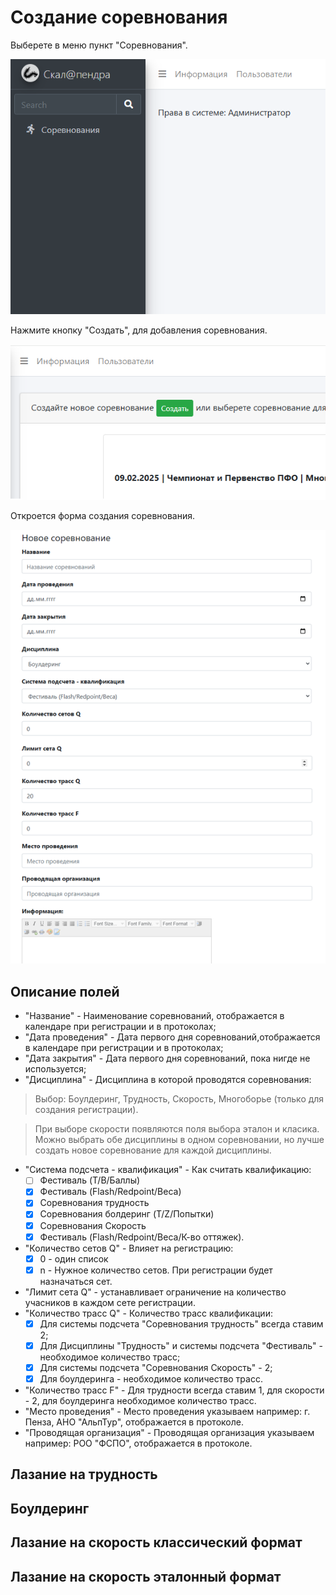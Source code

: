 # Создание соревнования

Выберете в меню пункт "Соревнования".

![Competition screen](img/comp_br.png)

Нажмите кнопку "Создать", для добавления соревнования.

![Competition screen](img/comp_br_1.png)

Откроется форма создания соревнования.

![Competition screen](img/comp_br_2.png)

## Описание полей

* "Название" - Наименование соревнований, отображается в календаре при
регистрации и в протоколах;
* "Дата проведения" - Дата первого дня соревнований,отображается в календаре при
  регистрации и в протоколах; 
* "Дата закрытия" - Дата первого дня соревнований, пока нигде не используется;
* "Дисциплина" - Дисциплина в которой проводятся соревнования:

>Выбор: Боулдеринг, Трудность, Скорость, Многоборье (только для создания регистрации).

>При выборе скорости появляются поля выбора эталон и класика. Можно выбрать обе дисциплины
>в одном соревновании, но лучше создать новое соревнование для каждой дисциплины.

* "Система подсчета - квалификация" - Как считать квалификацию:
    * [ ] Фестиваль (T/B/Баллы)
    * [x] Фестиваль (Flash/Redpoint/Веса)
    * [x] Соревнования трудность
    * [x] Соревнования болдеринг (T/Z/Попытки)
    * [x] Соревнования Скорость 
    * [x] Фестиваль (Flash/Redpoint/Веса/К-во оттяжек).

* "Количество cетов Q" - Влияет на регистрацию:
    * [x] 0 - один список
    * [x] n - Нужное количество сетов. При регистрации будет назначаться сет.

* "Лимит cета Q" - устанавливает ограничение на количество учасников в каждом сете регистрации.
* "Количество трасс Q" - Количество трасс квалификации:
    * [x] Для системы подсчета "Соревнования трудность" всегда ставим 2;
    * [x] Для Дисциплины "Трудность" и системы подсчета "Фестиваль" - необходимое количество трасс;
    * [x] Для системы подсчета "Соревнования Скорость" - 2;
    * [x] Для боулдеринга - необходимое количество трасс.

* "Количество трасс F" - Для трудности всегда ставим 1, для скорости - 2, для боулдеринга
      необходимое количество трасс.
* "Место проведения" - Место проведения указываем например: г. Пенза, АНО "АльпТур", отображается
в протоколе.
* "Проводящая организация" - Проводящая организация указываем например: РОО "ФСПО", отображается 
в протоколе. 

## Лазание на трудность

## Боулдеринг

## Лазание на скорость классический формат

## Лазание на скорость эталонный формат
